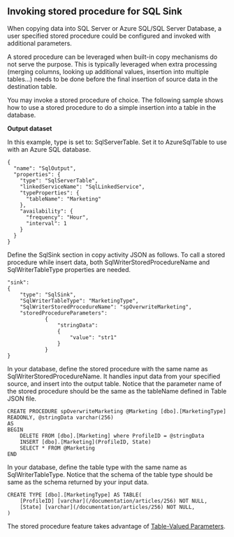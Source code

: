 ## Invoking stored procedure for SQL Sink

When copying data into SQL Server or Azure SQL/SQL Server Database, a user specified stored procedure could be configured and invoked with additional parameters. 

A stored procedure can be leveraged when built-in copy mechanisms do not serve the purpose. This is typically leveraged when extra processing (merging columns, looking up additional values, insertion into multiple tables…) needs to be done before the final insertion of source data in the destination table. 

You may invoke a stored procedure of choice. The following sample shows how to use a stored procedure to do a simple insertion into a table in the database. 

**Output dataset**

In this example, type is set to: SqlServerTable. Set it to AzureSqlTable to use with an Azure SQL database. 

	{
	  "name": "SqlOutput",
	  "properties": {
	    "type": "SqlServerTable",
	    "linkedServiceName": "SqlLinkedService",
	    "typeProperties": {
	      "tableName": "Marketing"
	    },
	    "availability": {
	      "frequency": "Hour",
	      "interval": 1
	    }
	  }
	}
	
Define the SqlSink section in copy activity JSON as follows. To call a stored procedure while insert data, both SqlWriterStoredProcedureName and SqlWriterTableType properties are needed.

	"sink":
	{
	    "type": "SqlSink",
	    "SqlWriterTableType": "MarketingType",
	    "SqlWriterStoredProcedureName": "spOverwriteMarketing", 
	    "storedProcedureParameters":
	            {
	                "stringData": 
	                {
	                    "value": "str1"     
	                }
	            }
	}

In your database, define the stored procedure with the same name as SqlWriterStoredProcedureName. It handles input data from your specified source, and insert into the output table. Notice that the parameter name of the stored procedure should be the same as the tableName defined in Table JSON file.

	CREATE PROCEDURE spOverwriteMarketing @Marketing [dbo].[MarketingType] READONLY, @stringData varchar(256)
	AS
	BEGIN
	    DELETE FROM [dbo].[Marketing] where ProfileID = @stringData
	    INSERT [dbo].[Marketing](ProfileID, State)
	    SELECT * FROM @Marketing
	END

In your database, define the table type with the same name as SqlWriterTableType. Notice that the schema of the table type should be same as the schema returned by your input data.

	CREATE TYPE [dbo].[MarketingType] AS TABLE(
	    [ProfileID] [varchar](/documentation/articles/256) NOT NULL,
	    [State] [varchar](/documentation/articles/256) NOT NULL,
	)

The stored procedure feature takes advantage of [Table-Valued Parameters](https://msdn.microsoft.com/zh-cn/library/bb675163.aspx).